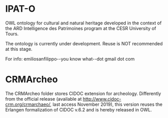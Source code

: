 # IPAT-O
OWL ontology for cultural and natural heritage developed in the context of the ARD Intelligence des Patrimoines program at the CESR University of Tours.

The ontology is currently under development. Reuse is NOT recommended at this stage.

For info: emiliosanfilippo--you know what--dot gmail dot com

# CRMArcheo

The CRMArcheo folder stores CIDOC extension for archeology. Differently from the official release (available at http://www.cidoc-crm.org/crmarchaeo/, last access November 2019), this version reuses the Erlangen formalization of CIDOC v.6.2 and is hereby released in OWL.
